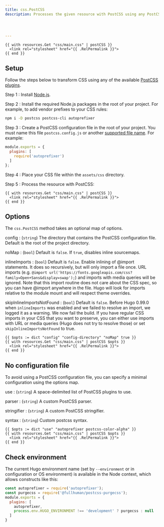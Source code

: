 ```yaml
---
title: css.PostCSS
description: Processes the given resource with PostCSS using any PostCSS plugin.




---
```




```go-html-template
{{ with resources.Get "css/main.css" | postCSS }}
  <link rel="stylesheet" href="{{ .RelPermalink }}">
{{ end }}
```

## Setup

Follow the steps below to transform CSS using any of the available [PostCSS plugins].

Step 1
: Install [Node.js].

Step 2
: Install the required Node.js packages in the root of your project. For example, to add vendor prefixes to your CSS rules:

```sh
npm i -D postcss postcss-cli autoprefixer
```

Step 3
: Create a PostCSS configuration file in the root of your project. You must name this file `postcss.config.js` or another [supported file name]. For example:

```js
module.exports = {
  plugins: [
    require('autoprefixer')
  ]
};
```





Step 4
: Place your CSS file within the `assets/css` directory.

Step 5
: Process the resource with PostCSS:

```go-html-template
{{ with resources.Get "css/main.css" | postCSS }}
  <link rel="stylesheet" href="{{ .RelPermalink }}">
{{ end }}
```

## Options

The `css.PostCSS` method takes an optional map of options.

config
: (`string`) The directory that contains the PostCSS configuration file. Default is the root of the project directory.

noMap
: (`bool`) Default is `false`. If `true`, disables inline sourcemaps.

inlineImports
: (`bool`) Default is `false`. Enable inlining of @import statements. It does so recursively, but will only import a file once. URL imports (e.g. `@import url('https://fonts.googleapis.com/css?family=Open+Sans&display=swap');`) and imports with media queries will be ignored. Note that this import routine does not care about the CSS spec, so you can have @import anywhere in the file. Hugo will look for imports relative to the module mount and will respect theme overrides.

skipInlineImportsNotFound
: (`bool`) Default is `false`. Before Hugo 0.99.0 when `inlineImports` was enabled and we failed to resolve an import, we logged it as a warning. We now fail the build. If you have regular CSS imports in your CSS that you want to preserve, you can either use imports with URL or media queries (Hugo does not try to resolve those) or set `skipInlineImportsNotFound` to true.

```go-html-template
{{ $opts := dict "config" "config-directory" "noMap" true }}
{{ with resources.Get "css/main.css" | postCSS $opts }}
  <link rel="stylesheet" href="{{ .RelPermalink }}">
{{ end }}
```

## No configuration file

To avoid using a PostCSS configuration file, you can specify a minimal configuration using the options map.

use
: (`string`) A space-delimited list of PostCSS plugins to use.

parser
: (`string`) A custom PostCSS parser.

stringifier
: (`string`) A custom PostCSS stringifier.

syntax
: (`string`) Custom postcss syntax.

```go-html-template
{{ $opts := dict "use" "autoprefixer postcss-color-alpha" }}
{{ with resources.Get "css/main.css" | postCSS $opts }}
  <link rel="stylesheet" href="{{ .RelPermalink }}">
{{ end }}
```

## Check environment

The current Hugo environment name (set by `--environment` or in configuration or OS environment) is available in the Node context, which allows constructs like this:

```js
const autoprefixer = require('autoprefixer');
const purgecss = require('@fullhuman/postcss-purgecss');
module.exports = {
  plugins: [
    autoprefixer,
    process.env.HUGO_ENVIRONMENT !== 'development' ? purgecss : null
  ]
}
```

[node.js]: https://nodejs.org/en/download
[postcss plugins]: https://www.postcss.parts/
[supported file name]: https://github.com/postcss/postcss-load-config#usage
[transpile to CSS]: /functions/css/sass/
